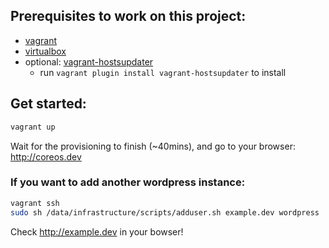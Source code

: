 ## Prerequisites to work on this project:
- [vagrant](http://www.vagrantup.com/)
- [virtualbox](https://www.virtualbox.org/)
- optional: [vagrant-hostsupdater](https://github.com/cogitatio/vagrant-hostsupdater)
  - run `vagrant plugin install vagrant-hostsupdater` to install

## Get started:

```bash
vagrant up
```

Wait for the provisioning to finish (~40mins), and go to your browser: http://coreos.dev

### If you want to add another wordpress instance:
```bash
vagrant ssh
sudo sh /data/infrastructure/scripts/adduser.sh example.dev wordpress
```
Check http://example.dev in your bowser!
